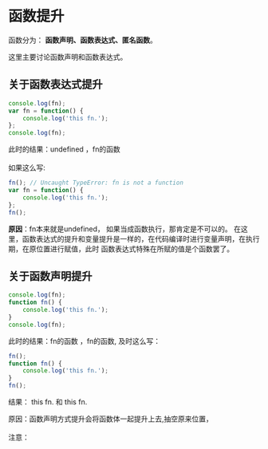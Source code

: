 函数提升
===========
函数分为： **函数声明、函数表达式、匿名函数**。

这里主要讨论函数声明和函数表达式。

关于函数表达式提升
---------

~~~javascript
console.log(fn);
var fn = function() {
    console.log('this fn.');
};
console.log(fn);
~~~
此时的结果：undefined ，fn的函数
<br/><br/>
如果这么写:
~~~javascript
fn(); // Uncaught TypeError: fn is not a function
var fn = function() {
    console.log('this fn.');
};
fn();
~~~
**原因**：fn本来就是undefined， 如果当成函数执行，那肯定是不可以的。
在这里，函数表达式的提升和变量提升是一样的，在代码编译时进行变量声明，在执行期，在原位置进行赋值，此时
函数表达式特殊在所赋的值是个函数罢了。

关于函数声明提升
---------
~~~javascript
console.log(fn);
function fn() {
    console.log('this fn.');
}
console.log(fn);
~~~
此时的结果：fn的函数 ，fn的函数,
及时这么写：
~~~javascript
fn();
function fn() {
    console.log('this fn.');
}
fn();
~~~
结果： this fn. 和 this fn.

原因：函数声明方式提升会将函数体一起提升上去,抽空原来位置，
<br/>
<br/>
注意：

